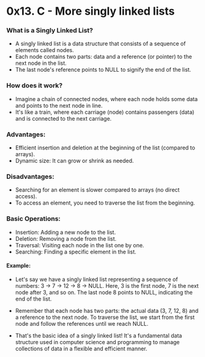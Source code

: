 # 0x13. C - More singly linked lists

### What is a Singly Linked List?
* A singly linked list is a data structure that consists of a sequence of elements called nodes.
* Each node contains two parts: data and a reference (or pointer) to the next node in the list.
* The last node's reference points to NULL to signify the end of the list.

### How does it work?
* Imagine a chain of connected nodes, where each node holds some data and points to the next node in line.
* It's like a train, where each carriage (node) contains passengers (data) and is connected to the next carriage.

### Advantages:
* Efficient insertion and deletion at the beginning of the list (compared to arrays).
* Dynamic size: It can grow or shrink as needed.

### Disadvantages:
* Searching for an element is slower compared to arrays (no direct access).
* To access an element, you need to traverse the list from the beginning.

### Basic Operations:
* Insertion: Adding a new node to the list.
* Deletion: Removing a node from the list.
* Traversal: Visiting each node in the list one by one.
* Searching: Finding a specific element in the list.

#### Example:
- Let's say we have a singly linked list representing a sequence of numbers: 3 -> 7 -> 12 -> 8 -> NULL. Here, 3 is the first node, 7 is the next node after 3, and so on. The last node 8 points to NULL, indicating the end of the list.

- Remember that each node has two parts: the actual data (3, 7, 12, 8) and a reference to the next node. To traverse the list, we start from the first node and follow the references until we reach NULL.

- That's the basic idea of a singly linked list! It's a fundamental data structure used in computer science and programming to manage collections of data in a flexible and efficient manner.
